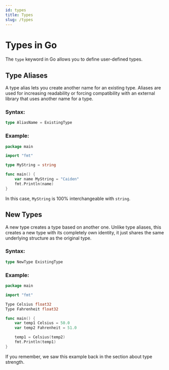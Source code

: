 ```yaml
---
id: types
title: Types
slug: /types
---
```


# Types in Go

The `type` keyword in Go allows you to define user-defined types.

## Type Aliases

A type alias lets you create another name for an existing type. Aliases are used for increasing readability or forcing compatibility with an external library that uses another name for a type.

### Syntax:

```go
type AliasName = ExistingType
```

### Example:

```go
package main

import "fmt"

type MyString = string

func main() {
	var name MyString = "Caiden"
	fmt.Println(name)
}
```

In this case, `MyString` is 100% interchangeable with `string`.

## New Types

A new type creates a type based on another one. Unlike type aliases, this creates a new type with its completely own identity, it just shares the same underlying structure as the original type.

### Syntax:

```go
type NewType ExistingType
```

### Example:

```go
package main

import "fmt"

Type Celsius float32
Type Fahrenheit float32

func main() {
	var temp1 Celsius = 50.0
	var temp2 Fahrenheit = 51.0

	temp1 = Celsius(temp2)
	fmt.Println(temp1)
}
```

If you remember, we saw this example back in the section about type strength.

